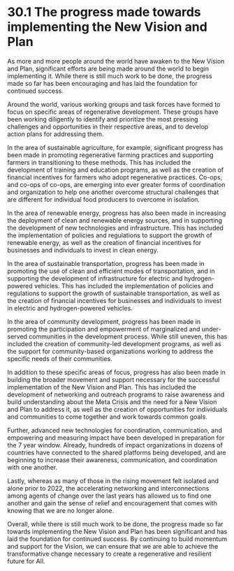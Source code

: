 # 30.1 The progress made towards implementing the New Vision and Plan

As more and more people around the world have awaken to the New Vision and Plan, significant efforts are being made around the world to begin implementing it. While there is still much work to be done, the progress made so far has been encouraging and has laid the foundation for continued success.

Around the world, various working groups and task forces have formed to focus on specific areas of regenerative development. These groups have been working diligently to identify and prioritize the most pressing challenges and opportunities in their respective areas, and to develop action plans for addressing them.

In the area of sustainable agriculture, for example, significant progress has been made in promoting regenerative farming practices and supporting farmers in transitioning to these methods. This has included the development of training and education programs, as well as the creation of financial incentives for farmers who adopt regenerative practices. Co-ops, and co-ops of co-ops, are emerging into ever greater forms of coordination and organization to help one another overcome structural challenges that are different for individual food producers to overcome in isolation. 

In the area of renewable energy, progress has also been made in increasing the deployment of clean and renewable energy sources, and in supporting the development of new technologies and infrastructure. This has included the implementation of policies and regulations to support the growth of renewable energy, as well as the creation of financial incentives for businesses and individuals to invest in clean energy.

In the area of sustainable transportation, progress has been made in promoting the use of clean and efficient modes of transportation, and in supporting the development of infrastructure for electric and hydrogen-powered vehicles. This has included the implementation of policies and regulations to support the growth of sustainable transportation, as well as the creation of financial incentives for businesses and individuals to invest in electric and hydrogen-powered vehicles.

In the area of community development, progress has been made in promoting the participation and empowerment of marginalized and under-served communities in the development process. While still uneven, this has included the creation of community-led development programs, as well as the support for community-based organizations working to address the specific needs of their communities.

In addition to these specific areas of focus, progress has also been made in building the broader movement and support necessary for the successful implementation of the New Vision and Plan. This has included the development of networking and outreach programs to raise awareness and build understanding about the Meta Crisis and the need for a New Vision and Plan to address it, as well as the creation of opportunities for individuals and communities to come together and work towards common goals.

Further, advanced new technologies for coordination, communication, and empowering and measuring impact have been developed in preparation for the 7 year window. Already, hundreds of impact organizations in dozens of countries have connected to the shared platforms being developed, and are beginning to increase their awareness, communication, and coordination with one another. 

Lastly, whereas as many of those in the rising movement felt isolated and alone prior to 2022, the accelerating networking and interconnections among agents of change over the last years has allowed us to find one another and gain the sense of relief and encouragement that comes with knowing that we are no longer alone. 

Overall, while there is still much work to be done, the progress made so far towards implementing the New Vision and Plan has been significant and has laid the foundation for continued success. By continuing to build momentum and support for the Vision, we can ensure that we are able to achieve the transformative change necessary to create a regenerative and resilient future for All.